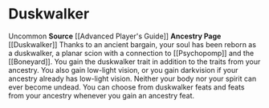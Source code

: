 ﻿---
id: '85'
name: Duskwalker
rarity: null
source: '[[DATABASE/source/Advanced Player''s Guide|Advanced Player''s Guide]]'
trait: null
type: null

---
# Duskwalker

<span class="trait-uncommon item-trait">Uncommon</span>
**Source** [[Advanced Player's Guide]] 
**Ancestry Page** [[Duskwalker]]
Thanks to an ancient bargain, your soul has been reborn as a duskwalker, a planar scion with a connection to [[Psychopomp]] and the [[Boneyard]]. You gain the duskwalker trait in addition to the traits from your ancestry. You also gain low-light vision, or you gain darkvision if your ancestry already has low-light vision. Neither your body nor your spirit can ever become undead. You can choose from duskwalker feats and feats from your ancestry whenever you gain an ancestry feat.